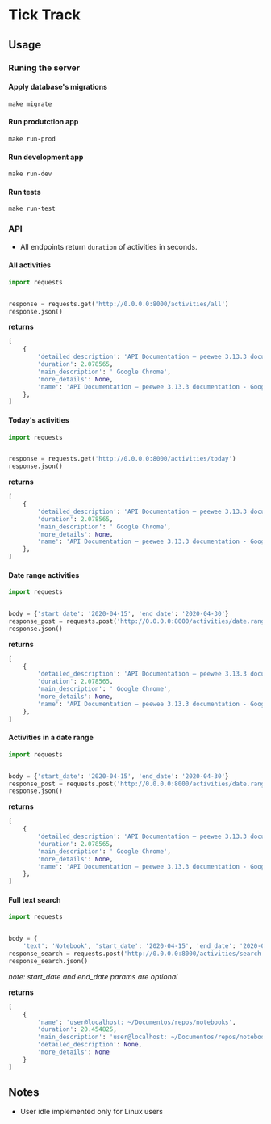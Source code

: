 # Tick Track

## Usage

### Runing the server

#### Apply database's migrations

```make
make migrate
```

#### Run produtction app
```make
make run-prod
```

#### Run development app
```make
make run-dev
```

#### Run tests
```make
make run-test
```

### API

- All endpoints return `duration` of activities in seconds.

#### All activities

```py
import requests


response = requests.get('http://0.0.0.0:8000/activities/all')
response.json()
```

**returns**
```py
[
    {
        'detailed_description': 'API Documentation — peewee 3.13.3 documentation ',
        'duration': 2.078565,
        'main_description': ' Google Chrome',
        'more_details': None,
        'name': 'API Documentation — peewee 3.13.3 documentation - Google Chrome'
    },
]
```

#### Today's activities

```py
import requests


response = requests.get('http://0.0.0.0:8000/activities/today')
response.json()
```

**returns**
```py
[
    {
        'detailed_description': 'API Documentation — peewee 3.13.3 documentation ',
        'duration': 2.078565,
        'main_description': ' Google Chrome',
        'more_details': None,
        'name': 'API Documentation — peewee 3.13.3 documentation - Google Chrome'
    },
]
```

#### Date range activities

```py
import requests


body = {'start_date': '2020-04-15', 'end_date': '2020-04-30'}
response_post = requests.post('http://0.0.0.0:8000/activities/date.range', body)
response.json()
```

**returns**
```py
[
    {
        'detailed_description': 'API Documentation — peewee 3.13.3 documentation ',
        'duration': 2.078565,
        'main_description': ' Google Chrome',
        'more_details': None,
        'name': 'API Documentation — peewee 3.13.3 documentation - Google Chrome'
    },
]
```

#### Activities in a date range

```py
import requests


body = {'start_date': '2020-04-15', 'end_date': '2020-04-30'}
response_post = requests.post('http://0.0.0.0:8000/activities/date.range', body)
response.json()
```

**returns**
```py
[
    {
        'detailed_description': 'API Documentation — peewee 3.13.3 documentation ',
        'duration': 2.078565,
        'main_description': ' Google Chrome',
        'more_details': None,
        'name': 'API Documentation — peewee 3.13.3 documentation - Google Chrome'
    },
]
```

#### Full text search

```py
import requests


body = {
    'text': 'Notebook', 'start_date': '2020-04-15', 'end_date': '2020-04-30'}
response_search = requests.post('http://0.0.0.0:8000/activities/search', body)
response_search.json()
```
*note: start_date and end_date params are optional*

**returns**
```py
[
    {
        'name': 'user@localhost: ~/Documentos/repos/notebooks',
        'duration': 20.454825,
        'main_description': 'user@localhost: ~/Documentos/repos/notebooks',
        'detailed_description': None,
        'more_details': None
    }
]
```
## Notes
- User idle implemented only for Linux users